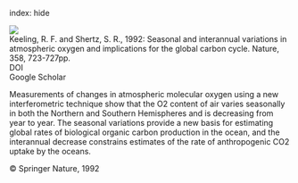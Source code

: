 index: hide

<div class="Citation">
    <div class="Citation-thumb CitationThumb-linked"  data-href="https://doi.org/10.1038/358723a0">
      <img src="https://static.claimspace.cloud/climate-study-static/refs/thumbs/6/Keeling_and_Shertz_1992-thumb.png" />
    </div>

  <div class="Citation-body">
    <div class="Citation-text">Keeling, R. F. and Shertz, S. R., 1992: Seasonal and interannual variations in atmospheric oxygen and implications for the global carbon cycle. <span class="Article-journal">Nature, </span><span class="Article-volume">358, </span>723-727pp.</div>
    <div class="Citation-links">
      <div class="CitationLink" data-href="https://doi.org/10.1038/358723a0">
        <div class="CitationLink-icon CitationLink-Doi"></div>
        <div class="CitationLink-text">DOI</div>
      </div>
      <div class="CitationLink" data-href="https://scholar.google.com/scholar?q=10.1038/358723a0">
        <div class="CitationLink-icon CitationLink-Scholar"></div>
        <div class="CitationLink-text">Google Scholar</div>
      </div>
    </div>
  </div>
</div>

Measurements of changes in atmospheric molecular oxygen using a new interferometric technique show that the O2 content of air varies seasonally in both the Northern and Southern Hemispheres and is decreasing from year to year. The seasonal variations provide a new basis for estimating global rates of biological organic carbon production in the ocean, and the interannual decrease constrains estimates of the rate of anthropogenic CO2 uptake by the oceans.

<div class="Citation-copy">
&copy; Springer Nature, 1992
</div>